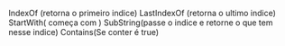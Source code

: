 

IndexOf (retorna o primeiro indice)
LastIndexOf (retorna o ultimo indice)
StartWith( começa com )
SubString(passe o indice e retorne o que tem nesse indice)
Contains(Se conter é true)
